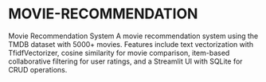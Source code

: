 # MOVIE-RECOMMENDATION
Movie Recommendation System A movie recommendation system using the TMDB dataset with 5000+ movies. Features include text vectorization with TfidfVectorizer, cosine similarity for movie comparison, item-based collaborative filtering for user ratings, and a Streamlit UI with SQLite for CRUD operations.
